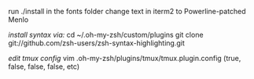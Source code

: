 run ./install in the fonts folder
change text in iterm2 to Powerline-patched Menlo

*install syntax via:*
cd ~/.oh-my-zsh/custom/plugins
git clone git://github.com/zsh-users/zsh-syntax-highlighting.git

*edit tmux config*
vim .oh-my-zsh/plugins/tmux/tmux.plugin.config
(true, false, false, false, etc)
